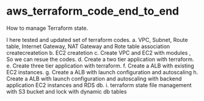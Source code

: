# aws_terraform_code_end_to_end
How to manage Terraform state. 

I here tested and updated set of terraform codes.
a. VPC, Subnet, Route table, Internet Gateway, NAT Gateway and Rote table association createcreatetion
b. EC2 createtion
c. Create VPC and EC2 with modules , So we can resue the codes.
d. Create a two tier application with terraform.
e. Create three tier application with terraform.
f. Create a ALB with existing EC2 instances.
g. Create a ALB with launch configuration and autoscaling
h. Create a ALB with launch configuration and autoscaling with backend application EC2 instances and RDS db.
i. terraform state file management with S3 bucket and lock with dynamic db tables

